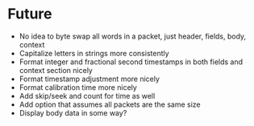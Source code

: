 # Future
* No idea to byte swap all words in a packet, just header, fields, body, context
* Capitalize letters in strings more consistently
* Format integer and fractional second timestamps in both fields and context section nicely
* Format timestamp adjustment more nicely
* Format calibration time more nicely
* Add skip/seek and count for time as well
* Add option that assumes all packets are the same size
* Display body data in some way?
